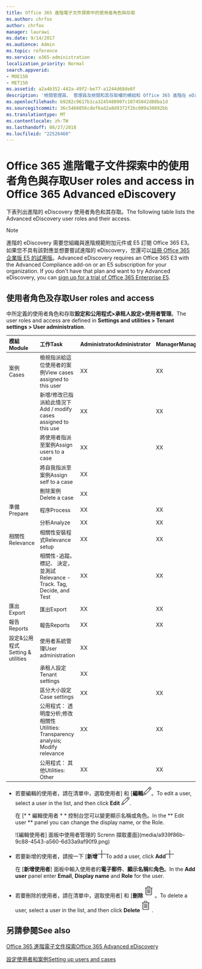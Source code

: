 ```yaml
---
title: Office 365 進階電子文件探索中的使用者角色與存取
ms.author: chrfox
author: chrfox
manager: laurawi
ms.date: 9/14/2017
ms.audience: Admin
ms.topic: reference
ms.service: o365-administration
localization_priority: Normal
search.appverid:
- MOE150
- MET150
ms.assetid: a2a4b352-442a-49f2-be77-a1244d68de8f
description: '檢閱管理員、 管理員及檢閱和其存取權的模組和 Office 365 進階在 eDiscovery 中的工作的使用者角色。 '
ms.openlocfilehash: b9282c9617b1ca3245480907c10745042d88ba1d
ms.sourcegitcommit: 36c5466056cdef6ad2a8d9372f2bc009a30892bb
ms.translationtype: MT
ms.contentlocale: zh-TW
ms.lasthandoff: 08/27/2018
ms.locfileid: "22526460"
---
```

# <a name="user-roles-and-access-in-office-365-advanced-ediscovery"></a><span data-ttu-id="f2d37-103">Office 365 進階電子文件探索中的使用者角色與存取</span><span class="sxs-lookup"><span data-stu-id="f2d37-103">User roles and access in Office 365 Advanced eDiscovery</span></span>

<span data-ttu-id="f2d37-104">下表列出進階的 eDiscovery 使用者角色和其存取。</span><span class="sxs-lookup"><span data-stu-id="f2d37-104">The following table lists the Advanced eDiscovery user roles and their access.</span></span>
  
> [!NOTE]
> <span data-ttu-id="f2d37-p101">進階的 eDiscovery 需要您組織與進階規範附加元件或 E5 訂閱 Office 365 E3。如果您不具有該對應並想要嘗試進階的 eDiscovery，您還可以[註冊 Office 365 企業版 E5 的試用版](https://go.microsoft.com/fwlink/p/?LinkID=698279)。</span><span class="sxs-lookup"><span data-stu-id="f2d37-p101">Advanced eDiscovery requires an Office 365 E3 with the Advanced Compliance add-on or an E5 subscription for your organization. If you don't have that plan and want to try Advanced eDiscovery, you can [sign up for a trial of Office 365 Enterprise E5](https://go.microsoft.com/fwlink/p/?LinkID=698279).</span></span> 
  
## <a name="user-roles-and-access"></a><span data-ttu-id="f2d37-107">使用者角色及存取</span><span class="sxs-lookup"><span data-stu-id="f2d37-107">User roles and access</span></span>

<span data-ttu-id="f2d37-108">中所定義的使用者角色和存取**設定和公用程式\>承租人設定\>使用者管理**。</span><span class="sxs-lookup"><span data-stu-id="f2d37-108">The user roles and access are defined in **Settings and utilities \> Tenant settings \> User administration**.</span></span>
  
|<span data-ttu-id="f2d37-109">**模組**</span><span class="sxs-lookup"><span data-stu-id="f2d37-109">**Module**</span></span>|<span data-ttu-id="f2d37-110">**工作**</span><span class="sxs-lookup"><span data-stu-id="f2d37-110">**Task**</span></span>|<span data-ttu-id="f2d37-111">**Administrator**</span><span class="sxs-lookup"><span data-stu-id="f2d37-111">**Administrator**</span></span>|<span data-ttu-id="f2d37-112">**Manager**</span><span class="sxs-lookup"><span data-stu-id="f2d37-112">**Manager**</span></span>|<span data-ttu-id="f2d37-113">**檢閱者**</span><span class="sxs-lookup"><span data-stu-id="f2d37-113">**Reviewer**</span></span>|
|:-----|:-----|:-----|:-----|:-----|
|<span data-ttu-id="f2d37-114">案例</span><span class="sxs-lookup"><span data-stu-id="f2d37-114">Cases</span></span>  <br/> | <span data-ttu-id="f2d37-115">檢視指派給這位使用者的案例</span><span class="sxs-lookup"><span data-stu-id="f2d37-115">View cases assigned to this user</span></span>  <br/> |<span data-ttu-id="f2d37-116">X</span><span class="sxs-lookup"><span data-stu-id="f2d37-116">X</span></span>  <br/> |<span data-ttu-id="f2d37-117">X</span><span class="sxs-lookup"><span data-stu-id="f2d37-117">X</span></span>  <br/> |<span data-ttu-id="f2d37-118">X</span><span class="sxs-lookup"><span data-stu-id="f2d37-118">X</span></span>  <br/> |
|| <span data-ttu-id="f2d37-119">新增/修改已指派給此情況下</span><span class="sxs-lookup"><span data-stu-id="f2d37-119">Add / modify cases assigned to this use</span></span>  <br/> |<span data-ttu-id="f2d37-120">X</span><span class="sxs-lookup"><span data-stu-id="f2d37-120">X</span></span>  <br/> |<span data-ttu-id="f2d37-121">X</span><span class="sxs-lookup"><span data-stu-id="f2d37-121">X</span></span>  <br/> ||
|| <span data-ttu-id="f2d37-122">將使用者指派至案例</span><span class="sxs-lookup"><span data-stu-id="f2d37-122">Assign users to a case</span></span>  <br/> |<span data-ttu-id="f2d37-123">X</span><span class="sxs-lookup"><span data-stu-id="f2d37-123">X</span></span>  <br/> |<span data-ttu-id="f2d37-124">X</span><span class="sxs-lookup"><span data-stu-id="f2d37-124">X</span></span>  <br/> ||
|| <span data-ttu-id="f2d37-125">將自我指派至案例</span><span class="sxs-lookup"><span data-stu-id="f2d37-125">Assign self to a case</span></span>  <br/> |<span data-ttu-id="f2d37-126">X</span><span class="sxs-lookup"><span data-stu-id="f2d37-126">X</span></span>  <br/> |||
||<span data-ttu-id="f2d37-127">刪除案例</span><span class="sxs-lookup"><span data-stu-id="f2d37-127">Delete a case</span></span>  <br/> |<span data-ttu-id="f2d37-128">X</span><span class="sxs-lookup"><span data-stu-id="f2d37-128">X</span></span>  <br/> |||
|<span data-ttu-id="f2d37-129">準備</span><span class="sxs-lookup"><span data-stu-id="f2d37-129">Prepare</span></span>  <br/> |<span data-ttu-id="f2d37-130">程序</span><span class="sxs-lookup"><span data-stu-id="f2d37-130">Process</span></span>  <br/> |<span data-ttu-id="f2d37-131">X</span><span class="sxs-lookup"><span data-stu-id="f2d37-131">X</span></span>  <br/> |<span data-ttu-id="f2d37-132">X</span><span class="sxs-lookup"><span data-stu-id="f2d37-132">X</span></span>  <br/> ||
||<span data-ttu-id="f2d37-133">分析</span><span class="sxs-lookup"><span data-stu-id="f2d37-133">Analyze</span></span>  <br/> |<span data-ttu-id="f2d37-134">X</span><span class="sxs-lookup"><span data-stu-id="f2d37-134">X</span></span>  <br/> |<span data-ttu-id="f2d37-135">X</span><span class="sxs-lookup"><span data-stu-id="f2d37-135">X</span></span>  <br/> ||
|<span data-ttu-id="f2d37-136">相關性</span><span class="sxs-lookup"><span data-stu-id="f2d37-136">Relevance</span></span>  <br/> |<span data-ttu-id="f2d37-137">相關性安裝程式</span><span class="sxs-lookup"><span data-stu-id="f2d37-137">Relevance setup</span></span>  <br/> |<span data-ttu-id="f2d37-138">X</span><span class="sxs-lookup"><span data-stu-id="f2d37-138">X</span></span>  <br/> |<span data-ttu-id="f2d37-139">X</span><span class="sxs-lookup"><span data-stu-id="f2d37-139">X</span></span>  <br/> ||
||<span data-ttu-id="f2d37-140">相關性-追蹤。標記、 決定，並測試</span><span class="sxs-lookup"><span data-stu-id="f2d37-140">Relevance - Track. Tag, Decide, and Test</span></span>  <br/> |<span data-ttu-id="f2d37-141">X</span><span class="sxs-lookup"><span data-stu-id="f2d37-141">X</span></span>  <br/> |<span data-ttu-id="f2d37-142">X</span><span class="sxs-lookup"><span data-stu-id="f2d37-142">X</span></span>  <br/> |<span data-ttu-id="f2d37-143">X</span><span class="sxs-lookup"><span data-stu-id="f2d37-143">X</span></span>  <br/> |
|<span data-ttu-id="f2d37-144">匯出</span><span class="sxs-lookup"><span data-stu-id="f2d37-144">Export</span></span>  <br/> |<span data-ttu-id="f2d37-145">匯出</span><span class="sxs-lookup"><span data-stu-id="f2d37-145">Export</span></span>  <br/> |<span data-ttu-id="f2d37-146">X</span><span class="sxs-lookup"><span data-stu-id="f2d37-146">X</span></span>  <br/> |<span data-ttu-id="f2d37-147">X</span><span class="sxs-lookup"><span data-stu-id="f2d37-147">X</span></span>  <br/> ||
|<span data-ttu-id="f2d37-148">報告</span><span class="sxs-lookup"><span data-stu-id="f2d37-148">Reports</span></span>  <br/> |<span data-ttu-id="f2d37-149">報告</span><span class="sxs-lookup"><span data-stu-id="f2d37-149">Reports</span></span>  <br/> |<span data-ttu-id="f2d37-150">X</span><span class="sxs-lookup"><span data-stu-id="f2d37-150">X</span></span>  <br/> |<span data-ttu-id="f2d37-151">X</span><span class="sxs-lookup"><span data-stu-id="f2d37-151">X</span></span>  <br/> ||
|<span data-ttu-id="f2d37-152">設定&amp;公用程式</span><span class="sxs-lookup"><span data-stu-id="f2d37-152">Setting &amp; utilities</span></span>  <br/> |<span data-ttu-id="f2d37-153">使用者系統管理</span><span class="sxs-lookup"><span data-stu-id="f2d37-153">User administration</span></span>  <br/> |<span data-ttu-id="f2d37-154">X</span><span class="sxs-lookup"><span data-stu-id="f2d37-154">X</span></span>  <br/> |||
||<span data-ttu-id="f2d37-155">承租人設定</span><span class="sxs-lookup"><span data-stu-id="f2d37-155">Tenant settings</span></span>  <br/> |<span data-ttu-id="f2d37-156">X</span><span class="sxs-lookup"><span data-stu-id="f2d37-156">X</span></span>  <br/> |||
||<span data-ttu-id="f2d37-157">區分大小設定</span><span class="sxs-lookup"><span data-stu-id="f2d37-157">Case settings</span></span>  <br/> |<span data-ttu-id="f2d37-158">X</span><span class="sxs-lookup"><span data-stu-id="f2d37-158">X</span></span>  <br/> |<span data-ttu-id="f2d37-159">X</span><span class="sxs-lookup"><span data-stu-id="f2d37-159">X</span></span>  <br/> ||
||<span data-ttu-id="f2d37-160">公用程式： 透明度分析;修改相關性</span><span class="sxs-lookup"><span data-stu-id="f2d37-160">Utilities: Transparency analysis; Modify relevance</span></span>  <br/> |<span data-ttu-id="f2d37-161">X</span><span class="sxs-lookup"><span data-stu-id="f2d37-161">X</span></span>  <br/> |<span data-ttu-id="f2d37-162">X</span><span class="sxs-lookup"><span data-stu-id="f2d37-162">X</span></span>  <br/> |<span data-ttu-id="f2d37-163">X</span><span class="sxs-lookup"><span data-stu-id="f2d37-163">X</span></span>  <br/> |
||<span data-ttu-id="f2d37-164">公用程式： 其他</span><span class="sxs-lookup"><span data-stu-id="f2d37-164">Utilities: Other</span></span>  <br/> |<span data-ttu-id="f2d37-165">X</span><span class="sxs-lookup"><span data-stu-id="f2d37-165">X</span></span>  <br/> |<span data-ttu-id="f2d37-166">X</span><span class="sxs-lookup"><span data-stu-id="f2d37-166">X</span></span>  <br/> ||
   
- <span data-ttu-id="f2d37-167">若要編輯的使用者，請在清單中，選取使用者] 和 [**編輯**![編輯圖示](media/3d613660-7602-4df2-bdb9-14e9ca2f9cf2.png)。</span><span class="sxs-lookup"><span data-stu-id="f2d37-167">To edit a user, select a user in the list, and then click **Edit** ![Edit icon](media/3d613660-7602-4df2-bdb9-14e9ca2f9cf2.png).</span></span>
    
    <span data-ttu-id="f2d37-168">在 [* * 編輯使用者 * * 控制台您可以變更顯示名稱或角色。</span><span class="sxs-lookup"><span data-stu-id="f2d37-168">In the ** Edit user ** panel you can change the display name, or the Role.</span></span> 
    
    ![編輯使用者] 面板中使用者管理的 Screnn 擷取畫面](media/a939f86b-9c88-4543-a560-6d33a9af90f9.png)
  
- <span data-ttu-id="f2d37-170">若要新增的使用者，請按一下 [**新增**![新增圖示](media/c2dd8b3a-5a22-412c-a7fa-143f5b2b5612.png)</span><span class="sxs-lookup"><span data-stu-id="f2d37-170">To add a user, click **Add**![add icon](media/c2dd8b3a-5a22-412c-a7fa-143f5b2b5612.png)</span></span>
  
    <span data-ttu-id="f2d37-171">在 [**新增使用者**] 面板中輸入使用者的**電子郵件**、**顯示名稱**和**角色**。</span><span class="sxs-lookup"><span data-stu-id="f2d37-171">In the **Add user** panel enter **Email**, **Display name** and **Role** for the user.</span></span> 
    
- <span data-ttu-id="f2d37-172">若要刪除的使用者，請在清單中，選取使用者] 和 [**刪除**![刪除圖示](media/87565fbb-5147-4f22-9ed7-1c18ce664392.png)。</span><span class="sxs-lookup"><span data-stu-id="f2d37-172">To delete a user, select a user in the list, and then click **Delete**![Delete icon](media/87565fbb-5147-4f22-9ed7-1c18ce664392.png).</span></span>
    
## <a name="see-also"></a><span data-ttu-id="f2d37-173">另請參閱</span><span class="sxs-lookup"><span data-stu-id="f2d37-173">See also</span></span>

[<span data-ttu-id="f2d37-174">Office 365 進階電子文件探索</span><span class="sxs-lookup"><span data-stu-id="f2d37-174">Office 365 Advanced eDiscovery</span></span>](office-365-advanced-ediscovery.md)
  
[<span data-ttu-id="f2d37-175">設定使用者和案例</span><span class="sxs-lookup"><span data-stu-id="f2d37-175">Setting up users and cases</span></span>](set-up-users-and-cases-in-advanced-ediscovery.md)

